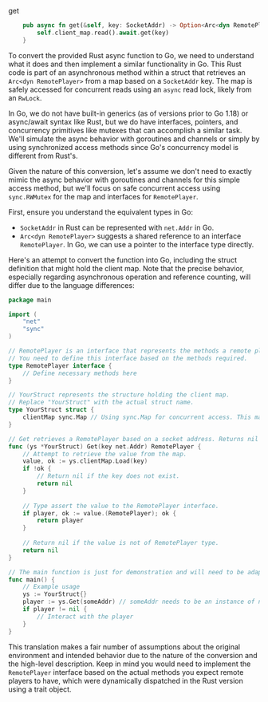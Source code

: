 get

```rust
    pub async fn get(&self, key: SocketAddr) -> Option<Arc<dyn RemotePlayer>> {
        self.client_map.read().await.get(key)
    }
```


To convert the provided Rust async function to Go, we need to understand what it does and then implement a similar functionality in Go. This Rust code is part of an asynchronous method within a struct that retrieves an `Arc<dyn RemotePlayer>` from a map based on a `SocketAddr` key. The map is safely accessed for concurrent reads using an `async` read lock, likely from an `RwLock`.

In Go, we do not have built-in generics (as of versions prior to Go 1.18) or async/await syntax like Rust, but we do have interfaces, pointers, and concurrency primitives like mutexes that can accomplish a similar task. We'll simulate the async behavior with goroutines and channels or simply by using synchronized access methods since Go's concurrency model is different from Rust's.

Given the nature of this conversion, let's assume we don't need to exactly mimic the async behavior with goroutines and channels for this simple access method, but we'll focus on safe concurrent access using `sync.RWMutex` for the map and interfaces for `RemotePlayer`.

First, ensure you understand the equivalent types in Go:
- `SocketAddr` in Rust can be represented with `net.Addr` in Go.
- `Arc<dyn RemotePlayer>` suggests a shared reference to an interface `RemotePlayer`. In Go, we can use a pointer to the interface type directly.

Here's an attempt to convert the function into Go, including the struct definition that might hold the client map. Note that the precise behavior, especially regarding asynchronous operation and reference counting, will differ due to the language differences:

```go
package main

import (
    "net"
    "sync"
)

// RemotePlayer is an interface that represents the methods a remote player needs to implement.
// You need to define this interface based on the methods required.
type RemotePlayer interface {
    // Define necessary methods here
}

// YourStruct represents the structure holding the client map.
// Replace "YourStruct" with the actual struct name.
type YourStruct struct {
    clientMap sync.Map // Using sync.Map for concurrent access. This may slightly change the semantics compared to RwLock.
}

// Get retrieves a RemotePlayer based on a socket address. Returns nil if not found.
func (ys *YourStruct) Get(key net.Addr) RemotePlayer {
    // Attempt to retrieve the value from the map.
    value, ok := ys.clientMap.Load(key)
    if !ok {
        // Return nil if the key does not exist.
        return nil
    }
    
    // Type assert the value to the RemotePlayer interface.
    if player, ok := value.(RemotePlayer); ok {
        return player
    }
    
    // Return nil if the value is not of RemotePlayer type.
    return nil
}

// The main function is just for demonstration and will need to be adapted or removed.
func main() {
    // Example usage
    ys := YourStruct{}
    player := ys.Get(someAddr) // someAddr needs to be an instance of net.Addr
    if player != nil {
        // Interact with the player
    }
}
```

This translation makes a fair number of assumptions about the original environment and intended behavior due to the nature of the conversion and the high-level description. Keep in mind you would need to implement the `RemotePlayer` interface based on the actual methods you expect remote players to have, which were dynamically dispatched in the Rust version using a trait object.
